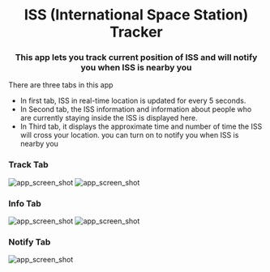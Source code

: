 
<h1 align="center">ISS (International Space Station) Tracker</h1>
<h3 align="center">This app lets you track current position of ISS and will notify you when ISS is nearby you</h3>

<p>There are three tabs in this app</p>
<ul>
<li>In first tab, ISS in real-time location is updated for every 5 seconds.</li>
<li>In Second tab, the ISS information and information about people who are currently staying inside the ISS is displayed here. </li>
<li>In Third tab, it displays the approximate time and number of time the ISS will cross your location. you can turn on to notify you when ISS is nearby you</li>
</ul>

<h3>Track Tab</h3>
<img src="/images/ISS SS 1.jpeg" alt="app_screen_shot">
<img src="/images/ISS SS 2.jpeg" alt="app_screen_shot">

<h3>Info Tab</h3>
<img src="/images/ISS SS 3.jpeg" alt="app_screen_shot">
<img src="/images/ISS SS 4.jpeg" alt="app_screen_shot">

<h3>Notify Tab</h3>
<img src="/images/ISS SS 5.jpeg" alt="app_screen_shot">
